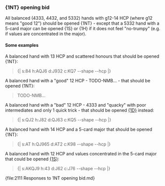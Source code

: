 ### <a name="1NT_opening_bid"> {1NT} opening bid

All balanced (4333, 4432, and 5332) hands with g12-14 HCP (where g12 means "good 12") should be opened {1NT} - except that a 5332 hand with a 5-card major can be opened {1S} or {1H} if it does not feel "no-trumpy" (e.g. if values are concentrated in the major).

#### Some examples

A balanced hand with 13 HCP and scattered honours that should be opened {1NT}:

> {| s:84 h:AQJ6 d:J932 c:KQ7 --shape --hcp |}

A balanced hand with a "good" 12 HCP - TODO-NMB... - that should be opened {1NT}:

> TODO-NMB...

A balanced hand with a "bad" 12 HCP - 4333 and "quacky" with poor intermediates and only 1 quick trick - that should be opened <a href="#1D_opening_bid">{1D}</a> instead:

> {| s:QJ2 h:J82 d:QJ63 c:KQ5 --shape --hcp |}

A balanced hand with 14 HCP and a 5-card major that should be opened {1NT}:

> {| s:AT h:QJ965 d:AT2 c:K98 --shape --hcp |}

A balanced hand with 12 HCP and values concentrated in the 5-card major that could be opened <a href="#1S_opening_bid">{1S}</a>:

> {| s:AKQJ9 h:43 d:J62 c:J76 --shape --hcp |}






{file:2111 Responses to 1NT opening bid.md}
